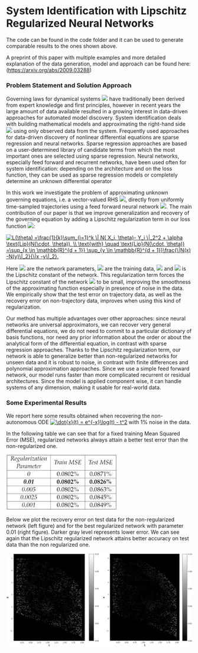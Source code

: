 # System Identification with Lipschitz Regularized Neural Networks
The code can be found in the code folder and it can be used to generate comparable results to the ones shown above.

A preprint of this paper with multiple examples and more detailed explanation of the data generation, model and approach can be found here: (https://arxiv.org/abs/2009.03288)
### Problem Statement and Solution Approach
Governing laws for dynamical systems <img src="https://render.githubusercontent.com/render/math?math=\dot{x}(t)=f(t, x(t))"> have traditionally been derived from expert knowledge and first principles, however in recent years the large amount of data available resulted in a growing interest in data-driven approaches for automated model discovery. System identification deals with building mathematical models and approximating the right-hand side <img src="https://render.githubusercontent.com/render/math?math=f(t, x(t))"> using only observed data from the system.
Frequently used approaches for data-driven discovery of nonlinear differential equations are sparse regression and neural networks. Sparse regression approaches are based on a user-determined library of candidate terms from which the most important ones are selected using sparse regression. Neural networks, especially feed forward and recurrent networks, have been used often for system identification: depending on the architecture and on the loss function, they can be used as sparse regression models or completely determine an unknown differential operator

In this work we investigate the problem of approximating unknown governing equations, i.e. a vector-valued RHS <img src="https://render.githubusercontent.com/render/math?math=f(t, x(t))">, directly from uniformly time-sampled trajectories using a feed forward neural network <img src="https://render.githubusercontent.com/render/math?math=N">. The main contribution of our paper is that we improve generalization and recovery of the governing equation by adding a Lipschitz regularization term in our loss function <img src="https://render.githubusercontent.com/render/math?math=L">:

<a href="https://www.codecogs.com/eqnedit.php?latex=L(\theta)&space;=\frac{1}{k}\sum_{i=1}^k&space;\|&space;N(&space;X_i,&space;\theta)-&space;Y_i&space;\|_2^2&space;&plus;&space;\alpha&space;\text{Lip}(N(\cdot,&space;\theta)),&space;\\&space;\text{with}&space;\quad&space;\text{Lip}(N(\cdot,&space;\theta))&space;=\sup_{x&space;\in&space;\mathbb{R}^{d&space;&plus;&space;1}}&space;\sup_{y&space;\in&space;\mathbb{R}^{d&space;&plus;&space;1}}\frac{\|N(x)&space;-N(y)\|_2}{\|x&space;-y\|_2}." target="_blank"><img src="https://latex.codecogs.com/gif.latex?L(\theta)&space;=\frac{1}{k}\sum_{i=1}^k&space;\|&space;N(&space;X_i,&space;\theta)-&space;Y_i&space;\|_2^2&space;&plus;&space;\alpha&space;\text{Lip}(N(\cdot,&space;\theta)),&space;\\&space;\text{with}&space;\quad&space;\text{Lip}(N(\cdot,&space;\theta))&space;=\sup_{x&space;\in&space;\mathbb{R}^{d&space;&plus;&space;1}}&space;\sup_{y&space;\in&space;\mathbb{R}^{d&space;&plus;&space;1}}\frac{\|N(x)&space;-N(y)\|_2}{\|x&space;-y\|_2}." title="L(\theta) =\frac{1}{k}\sum_{i=1}^k \| N( X_i, \theta)- Y_i \|_2^2 + \alpha \text{Lip}(N(\cdot, \theta)), \\ \text{with} \quad \text{Lip}(N(\cdot, \theta)) =\sup_{x \in \mathbb{R}^{d + 1}} \sup_{y \in \mathbb{R}^{d + 1}}\frac{\|N(x) -N(y)\|_2}{\|x -y\|_2}." /></a>

Here <img src="https://render.githubusercontent.com/render/math?math=\theta"> are the network parameters, <img src="https://render.githubusercontent.com/render/math?math=(X_i, Y_i)"> are the training data, <img src="https://render.githubusercontent.com/render/math?math=\alpha>0"> and <img src="https://render.githubusercontent.com/render/math?math=\text{Lip}(N(\cdot, \theta))"> is the Lipschitz constant of the network. This regularization term forces the Lipschitz constant of the network <img src="https://render.githubusercontent.com/render/math?math=N"> to be small, improving the smoothness of the approximating function especially in presence of noise in the data.
We empirically show that the test error on trajectory data, as well as the recovery error on non-trajectory data, improves when using this kind of regularization.

Our method has multiple advantages over other approaches: since neural networks are universal approximators, we can recover very general differential equations, we do not need to commit to a particular dictionary of basis functions, nor need any prior information about the order or about the analytical form of the differential equation, in contrast with sparse regression approaches. Thanks to the Lipschitz regularization term, our network is able to generalize better than non-regularized networks for unseen data and it is robust to noise, in contrast with finite differences and polynomial approximation approaches. Since we use a simple feed forward network, our model runs faster than more complicated recurrent or residual architectures. Since the model is applied component wise, it can handle systems of any dimension, making it usable for real-world data.

### Some Experimental Results
We report here some results obtained when recovering the non-autonomous ODE <a href="https://www.codecogs.com/eqnedit.php?latex=\dot{x}(t)&space;=&space;e^{-x}\log(t)&space;-&space;t^2" target="_blank"><img src="https://latex.codecogs.com/gif.latex?\dot{x}(t)&space;=&space;e^{-x}\log(t)&space;-&space;t^2" title="\dot{x}(t) = e^{-x}\log(t) - t^2" /></a> with 1% noise in the data.

In the following table we can see that for a fixed training Mean Squared Error (MSE), regularized networks always attain a better test error than the non-regularized one. 

<img src="Images/WiML_Error_table.PNG" width="300">

Below we plot the recovery error on test data for the non-regularized network (left figure) and for the best regularized network with parameter 0.01 (right figure). Darker gray level represents lower error. We can see again that the Lipschitz regularized network attains better accuracy on test data than the non regularized one.

<img src="Images/WiML_NoReg_0.01.png" width="800">
